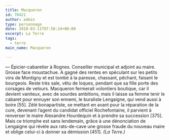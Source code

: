 ```yaml
---
title: Macqueron
id: 76421
author: admin
type: personnage
date: 2010-03-11T07:50:24+00:00
excerpt: La Terre
tags:
  - terre
main_name: Macqueron

---
```

— Épicier-cabaretier à Rognes. Conseiller municipal et adjoint au maire. Grosse face moustachue. A gagné des rentes en spéculant sur les petits vins de Montigny et est tombé à la paresse, chassant, pêchant, faisant le bourgeois. Reste très sale, vêtu de loques, pendant que sa fille porte des corsages de velours. Macqueron fermerait volontiers boutique, car il devient vaniteux, avec de sourdes ambitions, mais il laisse sa femme tenir le cabaret pour ennuyer son ennemi, le buraliste Lengaigne, qui vend aussi à boire [55]. Zélé bonapartiste, se mettant en avant pour la réparation de la cure, devenant l’agent du candidat officiel Rochefontaine, il parvient à renverser le maire Alexandre Hourdequin et à prendre sa succession [375]. Mais ce triomphe est sans lendemain, grâce à une dénonciation de Lengaigne qui révèle aux rats-de-cave une grosse fraude du nouveau maire et oblige celui-ci à donner sa démission [451]. _(La Terre.)_